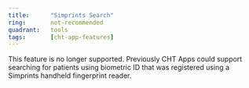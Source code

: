 ```yaml
---
title:      "Simprints Search"
ring:       not-recommended
quadrant:   tools
tags:       [cht-app-features]
---
```


This feature is no longer supported. Previously CHT Apps could support searching for patients using biometric ID that was registered using a Simprints handheld fingerprint reader.